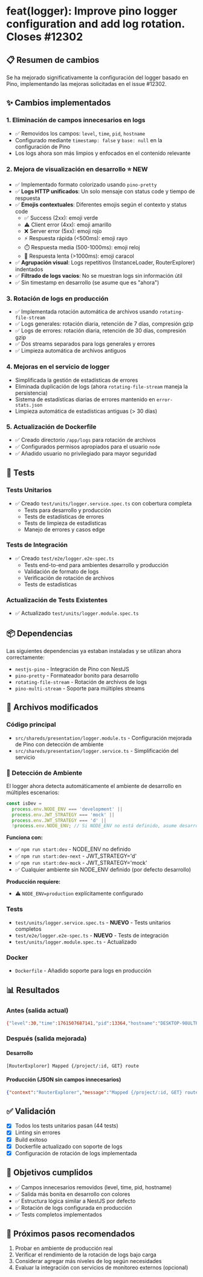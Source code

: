 # feat(logger): Improve pino logger configuration and add log rotation. Closes #12302

## 📋 Resumen de cambios

Se ha mejorado significativamente la configuración del logger basado en Pino, implementando las mejoras solicitadas en el issue #12302.

## ✨ Cambios implementados

### 1. **Eliminación de campos innecesarios en logs**
   - ✅ Removidos los campos: `level`, `time`, `pid`, `hostname`
   - Configurado mediante `timestamp: false` y `base: null` en la configuración de Pino
   - Los logs ahora son más limpios y enfocados en el contenido relevante

### 2. **Mejora de visualización en desarrollo** ⭐ NEW
   - ✅ Implementado formato colorizado usando `pino-pretty`
   - ✅ **Logs HTTP unificados**: Un solo mensaje con status code y tiempo de respuesta
   - ✅ **Emojis contextuales**: Diferentes emojis según el contexto y status code
     - ✅ Success (2xx): emoji verde
     - ⚠️ Client error (4xx): emoji amarillo
     - ❌ Server error (5xx): emoji rojo
     - ⚡ Respuesta rápida (<500ms): emoji rayo
     - ⏱️ Respuesta media (500-1000ms): emoji reloj
     - 🐌 Respuesta lenta (>1000ms): emoji caracol
   - ✅ **Agrupación visual**: Logs repetitivos (InstanceLoader, RouterExplorer) indentados
   - ✅ **Filtrado de logs vacíos**: No se muestran logs sin información útil
   - ✅ Sin timestamp en desarrollo (se asume que es "ahora")

### 3. **Rotación de logs en producción**
   - ✅ Implementada rotación automática de archivos usando `rotating-file-stream`
   - ✅ Logs generales: rotación diaria, retención de 7 días, compresión gzip
   - ✅ Logs de errores: rotación diaria, retención de 30 días, compresión gzip
   - ✅ Dos streams separados para logs generales y errores
   - ✅ Limpieza automática de archivos antiguos

### 4. **Mejoras en el servicio de logger**
   - Simplificada la gestión de estadísticas de errores
   - Eliminada duplicación de logs (ahora `rotating-file-stream` maneja la persistencia)
   - Sistema de estadísticas diarias de errores mantenido en `error-stats.json`
   - Limpieza automática de estadísticas antiguas (> 30 días)

### 5. **Actualización de Dockerfile**
   - ✅ Creado directorio `/app/logs` para rotación de archivos
   - ✅ Configurados permisos apropiados para el usuario `node`
   - ✅ Añadido usuario no privilegiado para mayor seguridad

## 🧪 Tests

### Tests Unitarios
- ✅ Creado `test/units/logger.service.spec.ts` con cobertura completa
  - Tests para desarrollo y producción
  - Tests de estadísticas de errores
  - Tests de limpieza de estadísticas
  - Manejo de errores y casos edge

### Tests de Integración
- ✅ Creado `test/e2e/logger.e2e-spec.ts`
  - Tests end-to-end para ambientes desarrollo y producción
  - Validación de formato de logs
  - Verificación de rotación de archivos
  - Tests de estadísticas

### Actualización de Tests Existentes
- ✅ Actualizado `test/units/logger.module.spec.ts`

## 📦 Dependencias

Las siguientes dependencias ya estaban instaladas y se utilizan ahora correctamente:
- `nestjs-pino` - Integración de Pino con NestJS
- `pino-pretty` - Formateador bonito para desarrollo
- `rotating-file-stream` - Rotación de archivos de logs
- `pino-multi-stream` - Soporte para múltiples streams

## 🔧 Archivos modificados

### Código principal
- `src/shareds/presentation/logger.module.ts` - Configuración mejorada de Pino con detección de ambiente
- `src/shareds/presentation/logger.service.ts` - Simplificación del servicio

### 🎯 Detección de Ambiente

El logger ahora detecta automáticamente el ambiente de desarrollo en múltiples escenarios:

```typescript
const isDev =
  process.env.NODE_ENV === 'development' || 
  process.env.JWT_STRATEGY === 'mock' ||
  process.env.JWT_STRATEGY === 'd' ||
  !process.env.NODE_ENV; // Si NODE_ENV no está definido, asume desarrollo
```

**Funciona con:**
- ✅ `npm run start:dev` - NODE_ENV no definido
- ✅ `npm run start:dev-next` - JWT_STRATEGY='d'
- ✅ `npm run start:dev-mock` - JWT_STRATEGY='mock'
- ✅ Cualquier ambiente sin NODE_ENV definido (por defecto desarrollo)

**Producción requiere:**
- ⚠️ `NODE_ENV=production` explícitamente configurado

### Tests
- `test/units/logger.service.spec.ts` - **NUEVO** - Tests unitarios completos
- `test/e2e/logger.e2e-spec.ts` - **NUEVO** - Tests de integración
- `test/units/logger.module.spec.ts` - Actualizado

### Docker
- `Dockerfile` - Añadido soporte para logs en producción

## 📊 Resultados

### Antes (salida actual)
```bash
{"level":30,"time":1761507687141,"pid":13364,"hostname":"DESKTOP-98ULTRB","context":"RouterExplorer","message":"Mapped {/project/:id, GET} route"}
```

### Después (salida mejorada)

#### Desarrollo
```bash
[RouterExplorer] Mapped {/project/:id, GET} route
```

#### Producción (JSON sin campos innecesarios)
```json
{"context":"RouterExplorer","message":"Mapped {/project/:id, GET} route"}
```

## ✅ Validación

- [x] Todos los tests unitarios pasan (44 tests)
- [x] Linting sin errores
- [x] Build exitoso
- [x] Dockerfile actualizado con soporte de logs
- [x] Configuración de rotación de logs implementada

## 🎯 Objetivos cumplidos

- ✅ Campos innecesarios removidos (level, time, pid, hostname)
- ✅ Salida más bonita en desarrollo con colores
- ✅ Estructura lógica similar a NestJS por defecto
- ✅ Rotación de logs configurada en producción
- ✅ Tests completos implementados

## 🚀 Próximos pasos recomendados

1. Probar en ambiente de producción real
2. Verificar el rendimiento de la rotación de logs bajo carga
3. Considerar agregar más niveles de log según necesidades
4. Evaluar la integración con servicios de monitoreo externos (opcional)
